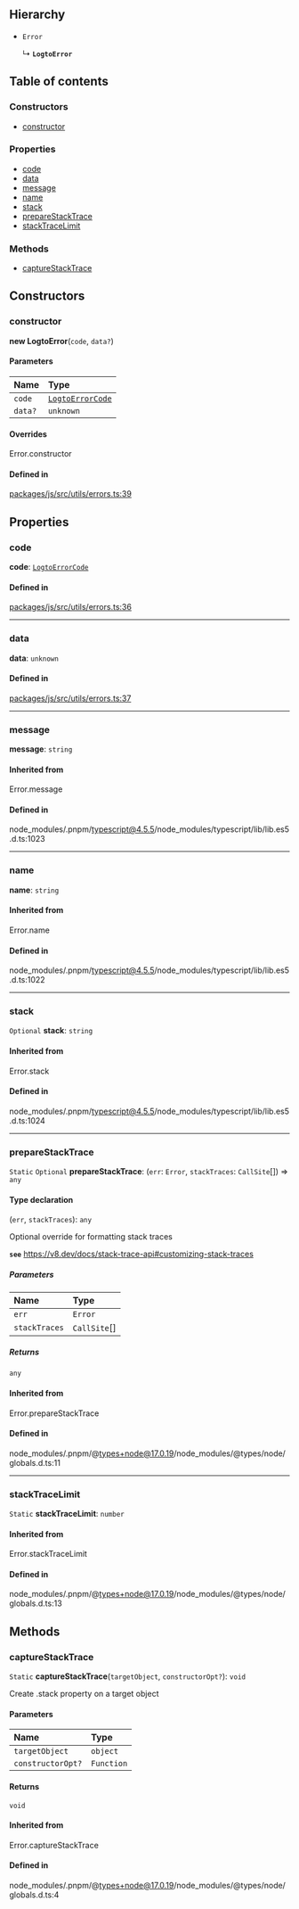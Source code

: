 ## Hierarchy

- `Error`

  ↳ **`LogtoError`**

## Table of contents

### Constructors

- [constructor](LogtoError.md#constructor)

### Properties

- [code](LogtoError.md#code)
- [data](LogtoError.md#data)
- [message](LogtoError.md#message)
- [name](LogtoError.md#name)
- [stack](LogtoError.md#stack)
- [prepareStackTrace](LogtoError.md#preparestacktrace)
- [stackTraceLimit](LogtoError.md#stacktracelimit)

### Methods

- [captureStackTrace](LogtoError.md#capturestacktrace)

## Constructors

### constructor

**new LogtoError**(`code`, `data?`)

#### Parameters

| Name    | Type                                           |
| :------ | :--------------------------------------------- |
| `code`  | [`LogtoErrorCode`](../types/LogtoErrorCode.md) |
| `data?` | `unknown`                                      |

#### Overrides

Error.constructor

#### Defined in

[packages/js/src/utils/errors.ts:39](https://github.com/logto-io/js/blob/5254dee/packages/js/src/utils/errors.ts#L39)

## Properties

### code

**code**: [`LogtoErrorCode`](../types/LogtoErrorCode.md)

#### Defined in

[packages/js/src/utils/errors.ts:36](https://github.com/logto-io/js/blob/5254dee/packages/js/src/utils/errors.ts#L36)

---

### data

**data**: `unknown`

#### Defined in

[packages/js/src/utils/errors.ts:37](https://github.com/logto-io/js/blob/5254dee/packages/js/src/utils/errors.ts#L37)

---

### message

**message**: `string`

#### Inherited from

Error.message

#### Defined in

node_modules/.pnpm/typescript@4.5.5/node_modules/typescript/lib/lib.es5.d.ts:1023

---

### name

**name**: `string`

#### Inherited from

Error.name

#### Defined in

node_modules/.pnpm/typescript@4.5.5/node_modules/typescript/lib/lib.es5.d.ts:1022

---

### stack

`Optional` **stack**: `string`

#### Inherited from

Error.stack

#### Defined in

node_modules/.pnpm/typescript@4.5.5/node_modules/typescript/lib/lib.es5.d.ts:1024

---

### prepareStackTrace

`Static` `Optional` **prepareStackTrace**: (`err`: `Error`, `stackTraces`: `CallSite`[]) => `any`

#### Type declaration

(`err`, `stackTraces`): `any`

Optional override for formatting stack traces

**`see`** https://v8.dev/docs/stack-trace-api#customizing-stack-traces

##### Parameters

| Name          | Type         |
| :------------ | :----------- |
| `err`         | `Error`      |
| `stackTraces` | `CallSite`[] |

##### Returns

`any`

#### Inherited from

Error.prepareStackTrace

#### Defined in

node_modules/.pnpm/@types+node@17.0.19/node_modules/@types/node/globals.d.ts:11

---

### stackTraceLimit

`Static` **stackTraceLimit**: `number`

#### Inherited from

Error.stackTraceLimit

#### Defined in

node_modules/.pnpm/@types+node@17.0.19/node_modules/@types/node/globals.d.ts:13

## Methods

### captureStackTrace

`Static` **captureStackTrace**(`targetObject`, `constructorOpt?`): `void`

Create .stack property on a target object

#### Parameters

| Name              | Type       |
| :---------------- | :--------- |
| `targetObject`    | `object`   |
| `constructorOpt?` | `Function` |

#### Returns

`void`

#### Inherited from

Error.captureStackTrace

#### Defined in

node_modules/.pnpm/@types+node@17.0.19/node_modules/@types/node/globals.d.ts:4
